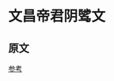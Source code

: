 # 文昌帝君阴骘文

## 原文

[参考](https://www.zhonghuadiancang.com/xuanxuewushu/wenchangdijunyinzhiwen/58670.html)